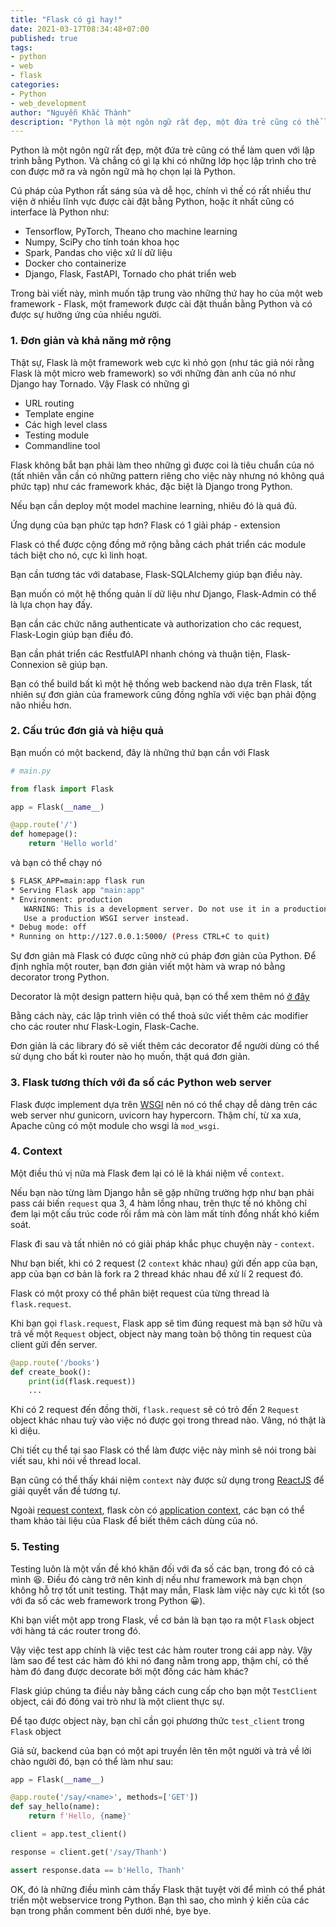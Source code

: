 ```yaml
---
title: "Flask có gì hay!"
date: 2021-03-17T08:34:48+07:00
published: true
tags:
- python
- web
- flask
categories:
- Python
- web_development
author: "Nguyễn Khắc Thành"
description: "Python là một ngôn ngữ rất đẹp, một đứa trẻ cũng có thể làm quen với lập trình bằng Python. Và chẳng có gì lạ khi có những lớp học lập trình cho trẻ con được mở ra và ngôn ngữ mà họ chọn lại là Python."
---
```


Python là một ngôn ngữ rất đẹp, một đứa trẻ cũng có thể làm quen với lập trình bằng Python. Và chẳng có gì lạ khi có những lớp học lập trình cho trẻ con được mở ra và ngôn ngữ mà họ chọn lại là Python.

<!--more-->

Cú pháp của Python rất sáng sủa và dễ học, chính vì thế có rất nhiều thư viện ở nhiều lĩnh vực được cài đặt bằng Python, hoặc ít nhất cũng có interface là Python như:

- Tensorflow, PyTorch, Theano cho machine learning
- Numpy, SciPy cho tính toán khoa học
- Spark, Pandas cho việc xử lí dữ liệu
- Docker cho containerize
- Django, Flask, FastAPI, Tornado cho phát triển web

Trong bài viết này, mình muốn tập trung vào những thứ hay ho của một web framework - Flask, một framework được cài đặt thuần bằng Python và có được sự hưởng ứng của nhiều người.


### 1. Đơn giản và khả năng mở rộng

Thật sự, Flask là một framework web cực kì nhỏ gọn (như tác giả nói rằng Flask là một micro web framework) so với những đàn anh của nó như Django hay Tornado. Vậy Flask có những gì

- URL routing
- Template engine
- Các high level class
- Testing module
- Commandline tool

Flask không bắt bạn phải làm theo những gì được coi là tiêu chuẩn của nó (tất nhiên vẫn cần có những pattern riêng cho việc này nhưng nó không quá phức tạp) như các framework khác, đặc biệt là Django trong Python.

Nếu bạn cần deploy một model machine learning, nhiêu đó là quá đủ.

Ứng dụng của bạn phức tạp hơn? Flask có 1 giải pháp - extension

Flask có thể được cộng đồng mở rộng bằng cách phát triển các module tách biệt cho nó, cực kì linh hoạt.

Bạn cần tương tác với database, Flask-SQLAlchemy giúp bạn điều này.

Bạn muốn có một hệ thống quản lí dữ liệu như Django, Flask-Admin có thể là lựa chọn hay đấy.

Bạn cần các chức năng authenticate và authorization cho các request, Flask-Login giúp bạn điều đó.

Bạn cần phát triển các RestfulAPI nhanh chóng và thuận tiện, Flask-Connexion sẽ giúp bạn.

Bạn có thể build bất kì một hệ thống web backend nào dựa trên Flask, tất nhiên sự đơn giản của framework cũng đồng nghĩa với việc bạn phải động não nhiều hơn.

### 2. Cấu trúc đơn giả và hiệu quả

Bạn muốn có một backend, đây là những thứ bạn cần với Flask

```python
# main.py

from flask import Flask

app = Flask(__name__)

@app.route('/')
def homepage():
	return 'Hello world'
```

và bạn có thể chạy nó

```sh
$ FLASK_APP=main:app flask run
* Serving Flask app "main:app"
* Environment: production
   WARNING: This is a development server. Do not use it in a production deployment.
   Use a production WSGI server instead.
* Debug mode: off
* Running on http://127.0.0.1:5000/ (Press CTRL+C to quit)
```

Sự đơn giản mà Flask có được cũng nhờ cú pháp đơn giản của Python. Để định nghĩa một router, bạn đơn giản viết một hàm và wrap nó bằng decorator trong Python.

Decorator là một design pattern hiệu quả, bạn có thể xem thêm nó [ở đây](https://en.wikipedia.org/wiki/Decorator_pattern)

Bằng cách này, các lập trình viên có thể thoả sức viết thêm các modifier cho các router như Flask-Login, Flask-Cache.

Đơn giản là các library đó sẽ viết thêm các decorator để người dùng có thể sử dụng cho bất kì router nào họ muốn, thật quá đơn giản.

### 3. Flask tương thích với đa số các Python web server

Flask được implement dựa trên [WSGI](https://wsgi.readthedocs.io/en/latest/what.html) nên nó có thể chạy dễ dàng trên các web server như gunicorn, uvicorn hay hypercorn. Thậm chí, từ xa xưa, Apache cũng có một module cho wsgi là `mod_wsgi`.


### 4. Context

Một điều thú vị nữa mà Flask đem lại có lẽ là khái niệm về `context`.

Nếu bạn nào từng làm Django hẳn sẽ gặp những trường hợp như bạn phải pass cái biến `request` qua 3, 4 hàm lồng nhau, trên thực tế nó không chỉ đem lại một cấu trúc code rối rắm mà còn làm mất tính đồng nhất khó kiểm soát.

Flask đi sau và tất nhiên nó có giải pháp khắc phục chuyện này - `context`.

Như bạn biết, khi có 2 request (2 `context` khác nhau) gửi đến app của bạn, app của bạn cơ bản là fork ra 2 thread khác nhau để xử lí 2 request đó.

Flask có một proxy có thể phân biệt request của từng thread là `flask.request`.

Khi bạn gọi `flask.request`, Flask app sẽ tìm đúng request mà bạn sở hữu và trả về một `Request` object, object này mang toàn bộ thông tin request của client gửi đến server.

```python
@app.route('/books')
def create_book():
	print(id(flask.request))
	...
```

Khi có 2 request đến đồng thời, `flask.request` sẽ có trỏ đến 2 `Request` object khác nhau tuỳ vào việc nó được gọi trong thread nào. Vâng, nó thật là kì diệu.

Chi tiết cụ thể tại sao Flask có thể làm được việc này mình sẽ nói trong bài viết sau, khi nói về thread local.

Bạn cũng có thể thấy khái niệm `context` này được sử dụng trong [ReactJS](https://reactjs.org/docs/context.html) để giải quyết vấn đề tương tự.

Ngoài [request context](https://flask.palletsprojects.com/en/1.1.x/reqcontext/), flask còn có [application context](https://flask.palletsprojects.com/en/1.1.x/appcontext/), các bạn có thể tham khảo tài liệu của Flask để biết thêm cách dùng của nó.

### 5. Testing

Testing luôn là một vấn đề khó khăn đối với đa số các bạn, trong đó có cả mình 😆. Điều đó càng trở nên kinh dị nếu như framework mà bạn chọn không hỗ trợ tốt unit testing. Thật may mắn, Flask làm việc này cực kì tốt (so với đa số các web framework trong Python 😀).

Khi bạn viết một app trong Flask, về cơ bản là bạn tạo ra một `Flask` object với hàng tá các router trong đó.

Vậy việc test app chính là việc test các hàm router trong cái app này. Vậy làm sao để test các hàm đó khi nó đang nằm trong app, thậm chí, có thế hàm đó đang được decorate bởi một đống các hàm khác?

Flask giúp chúng ta điều này bằng cách cung cấp cho bạn một `TestClient` object, cái đó đóng vai trò như là một client thực sự.

Để tạo được object này, bạn chỉ cần gọi phương thức `test_client` trong `Flask` object

Giả sử, backend của bạn có một api truyền lên tên một người và trả về lời chào người đó, bạn có thể làm như sau:

```python
app = Flask(__name__)

@app.route('/say/<name>', methods=['GET'])
def say_hello(name):
	return f'Hello, {name}'

client = app.test_client()

response = client.get('/say/Thanh')

assert response.data == b'Hello, Thanh'
```

OK, đó là những điều mình cảm thấy Flask thật tuyệt vời để mình có thể phát triển một webservice trong Python. Bạn thì sao, cho mình ý kiến của các bạn trong phần comment bên dưới nhé, bye bye.

